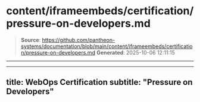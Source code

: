 # content/iframeembeds/certification/pressure-on-developers.md

> **Source**: https://github.com/pantheon-systems/documentation/blob/main/content/iframeembeds/certification/pressure-on-developers.md
> **Generated**: 2025-10-06 12:11:15

---

---
title: WebOps Certification
subtitle: "Pressure on Developers"
---

<Partial file="certification-guide/pressure-on-developers.md" />
